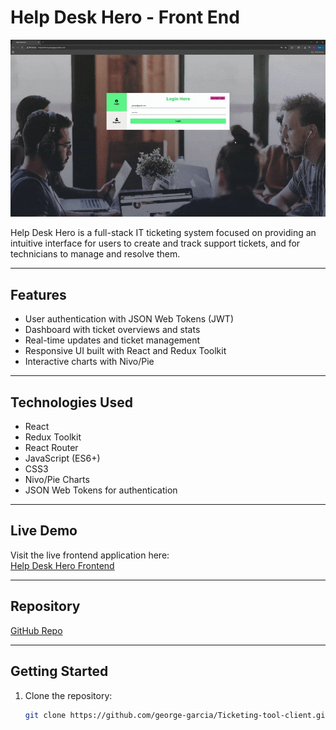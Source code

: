 # Help Desk Hero - Front End

![Help Desk Hero Demo](https://raw.githubusercontent.com/george-garcia/Portfolio/master/src/public/HelpDeskHerogif.gif)

Help Desk Hero is a full-stack IT ticketing system focused on providing an intuitive interface for users to create and track support tickets, and for technicians to manage and resolve them.

---

## Features

- User authentication with JSON Web Tokens (JWT)
- Dashboard with ticket overviews and stats
- Real-time updates and ticket management
- Responsive UI built with React and Redux Toolkit
- Interactive charts with Nivo/Pie

---

## Technologies Used

- React
- Redux Toolkit
- React Router
- JavaScript (ES6+)
- CSS3
- Nivo/Pie Charts
- JSON Web Tokens for authentication

---

## Live Demo

Visit the live frontend application here:  
[Help Desk Hero Frontend](http://helpdeskhero.georgegarciadev.com)

---

## Repository

[GitHub Repo](https://github.com/george-garcia/Ticketing-tool-client)

---

## Getting Started

1. Clone the repository:
   ```bash
   git clone https://github.com/george-garcia/Ticketing-tool-client.git
   ```
